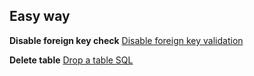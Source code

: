 ## Easy way

**Disable foreign key check**
[Disable foreign key validation](Foreign%20key%20validation.md)

**Delete table**
[Drop a table SQL](/SQL/Commands/Drop.md)